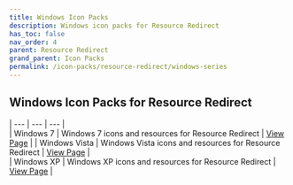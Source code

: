 ```yaml
---
title: Windows Icon Packs
description: Windows icon packs for Resource Redirect
has_toc: false
nav_order: 4
parent: Resource Redirect
grand_parent: Icon Packs
permalink: /icon-packs/resource-redirect/windows-series
---
```


## Windows Icon Packs for Resource Redirect

| --- | --- | --- |  
| Windows 7 | Windows 7 icons and resources for Resource Redirect | [View Page][Windows7] | 
| Windows Vista | Windows Vista icons and resources for Resource Redirect | [View Page][WindowsVista] |  
| Windows XP | Windows XP icons and resources for Resource Redirect | [View Page][WindowsXP] |  

<!-- ///////////////////////////////////////////////////////////////////////////////////////////////////////////////////////////////////////////////////// -->

[Windows7]: /icon-packs/resource-redirect/windows-series/windows-7
[WindowsVista]: /icon-packs/resource-redirect/windows-series/windows-vista
[WindowsXP]: /icon-packs/resource-redirect/windows-series/windows-xp

<!-- ////////////////////////////////////////////////////////////////////////////////////////////////////////////////////// -->

[WIP]: /WIP

<!-- ////////////////////////////////////////////////////////////////////////////////////////////////////////////////////// -->
